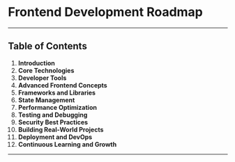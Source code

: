 # Frontend Development Roadmap

---

## Table of Contents

1. **Introduction**
2. **Core Technologies**
3. **Developer Tools**
4. **Advanced Frontend Concepts**
5. **Frameworks and Libraries**
6. **State Management**
7. **Performance Optimization**
8. **Testing and Debugging**
9. **Security Best Practices**
10. **Building Real-World Projects**
11. **Deployment and DevOps**
12. **Continuous Learning and Growth**

---



